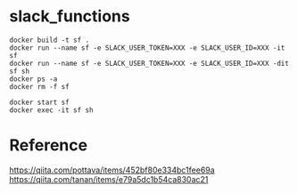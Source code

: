 # slack_functions

```
docker build -t sf .
docker run --name sf -e SLACK_USER_TOKEN=XXX -e SLACK_USER_ID=XXX -it sf
docker run --name sf -e SLACK_USER_TOKEN=XXX -e SLACK_USER_ID=XXX -dit sf sh
docker ps -a
docker rm -f sf

docker start sf
docker exec -it sf sh
```

# Reference

https://qiita.com/pottava/items/452bf80e334bc1fee69a  
https://qiita.com/tanan/items/e79a5dc1b54ca830ac21  

